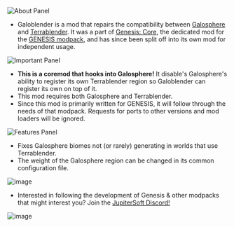 ![About Panel](https://cdn.moddinglegacy.com/249607182572761309-gensaboutpanelcore.png)

- Galoblender is a mod that repairs the compatibility between [Galosphere](https://www.curseforge.com/minecraft/mc-mods/galosphere) and [Terrablender](https://www.curseforge.com/minecraft/mc-mods/terrablender). It was a part of [Genesis: Core](https://www.curseforge.com/minecraft/mc-mods/genesis-pack), the dedicated mod for the [GENESIS modpack](https://www.curseforge.com/minecraft/modpacks/genesis-pack), and has since been split off into its own mod for independent usage.

![Important Panel](https://cdn.moddinglegacy.com/065598952243834046-gensimportantpanelcore.png)

- **This is a coremod that hooks into Galosphere!** It disable's Galosphere's ability to register its own Terrablender region so Galoblender can register its own on top of it.
- This mod requires both Galosphere and Terrablender.
- Since this mod is primarily written for GENESIS, it will follow through the needs of that modpack. Requests for ports to other versions and mod loaders will be ignored.

![Features Panel](https://cdn.moddinglegacy.com/687555516556754030-gensfeaturespanelcore.png)

- Fixes Galosphere biomes not (or rarely) generating in worlds that use Terrablender.
- The weight of the Galosphere region can be changed in its common configuration file.

![image](https://i.imgur.com/kyQpSkM.png)

- Interested in following the development of Genesis & other modpacks that might interest you? Join the [JupiterSoft Discord!](https://discord.gg/S5andYmUvh)

![image](https://cdn.moddinglegacy.com/103603194901499699-genspanelcore.png)
